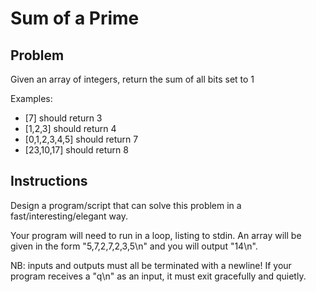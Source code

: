 # Sum of a Prime

## Problem

Given an array of integers, return the sum of all bits set to 1

Examples:

- [7] should return 3
- [1,2,3] should return 4
- [0,1,2,3,4,5] should return 7
- [23,10,17] should return 8

## Instructions

Design a program/script that can solve this problem in a fast/interesting/elegant way.

Your program will need to run in a loop, listing to stdin.
An array will be given in the form "5,7,2,7,2,3,5\n" and you will output "14\n".

NB: inputs and outputs must all be terminated with a newline!
If your program receives a "q\n" as an input, it must exit gracefully and quietly.
